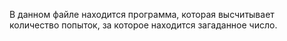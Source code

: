 В данном файле находится программа, которая высчитывает количество попыток, за которое находится загаданное число.
